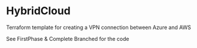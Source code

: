 # HybridCloud
Terraform template for creating a VPN connection between Azure and AWS

See FirstPhase & Complete Branched for the code
